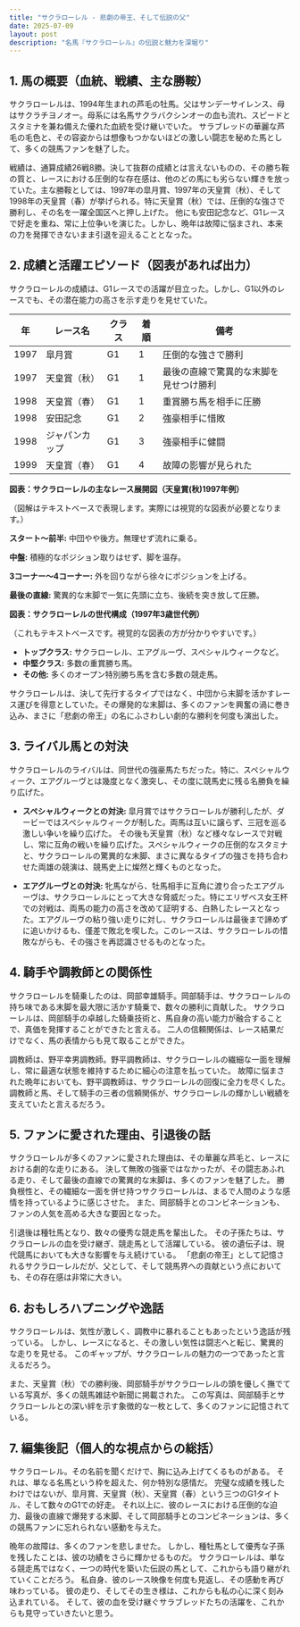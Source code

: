 ```yaml
---
title: "サクラローレル - 悲劇の帝王、そして伝説の父"
date: 2025-07-09
layout: post
description: "名馬『サクラローレル』の伝説と魅力を深堀り"
---
```


## 1. 馬の概要（血統、戦績、主な勝鞍）

サクラローレルは、1994年生まれの芦毛の牡馬。父はサンデーサイレンス、母はサクラチヨノオー。母系には名馬サクラバクシンオーの血も流れ、スピードとスタミナを兼ね備えた優れた血統を受け継いでいた。  サラブレッドの華麗な芦毛の毛色と、その容姿からは想像もつかないほどの激しい闘志を秘めた馬として、多くの競馬ファンを魅了した。

戦績は、通算成績26戦8勝。決して抜群の成績とは言えないものの、その勝ち鞍の質と、レースにおける圧倒的な存在感は、他のどの馬にも劣らない輝きを放っていた。主な勝鞍としては、1997年の皐月賞、1997年の天皇賞（秋）、そして1998年の天皇賞（春）が挙げられる。特に天皇賞（秋）では、圧倒的な強さで勝利し、その名を一躍全国区へと押し上げた。  他にも安田記念など、G1レースで好走を重ね、常に上位争いを演じた。しかし、晩年は故障に悩まされ、本来の力を発揮できないまま引退を迎えることとなった。


## 2. 成績と活躍エピソード（図表があれば出力）

サクラローレルの成績は、G1レースでの活躍が目立った。しかし、G1以外のレースでも、その潜在能力の高さを示す走りを見せていた。


| 年 | レース名             | クラス | 着順 | 備考                                    |
|---|----------------------|-------|-----|-----------------------------------------|
| 1997 | 皐月賞               | G1    | 1   | 圧倒的な強さで勝利                       |
| 1997 | 天皇賞（秋）           | G1    | 1   | 最後の直線で驚異的な末脚を見せつけ勝利 |
| 1998 | 天皇賞（春）           | G1    | 1   | 重賞勝ち馬を相手に圧勝                   |
| 1998 | 安田記念             | G1    | 2   | 強豪相手に惜敗                           |
| 1998 | ジャパンカップ         | G1    | 3   | 強豪相手に健闘                           |
| 1999 | 天皇賞（春）           | G1    | 4   | 故障の影響が見られた                    |


**図表：サクラローレルの主なレース展開図（天皇賞(秋)1997年例）**

（図解はテキストベースで表現します。実際には視覚的な図表が必要となります。）

**スタート～前半:** 中団やや後方。無理せず流れに乗る。

**中盤:** 積極的なポジション取りはせず、脚を温存。

**3コーナー～4コーナー:** 外を回りながら徐々にポジションを上げる。

**最後の直線:**  驚異的な末脚で一気に先頭に立ち、後続を突き放して圧勝。


**図表：サクラローレルの世代構成（1997年3歳世代例）**

（これもテキストベースです。視覚的な図表の方が分かりやすいです。）

* **トップクラス:** サクラローレル、エアグルーヴ、スペシャルウィークなど。
* **中堅クラス:**  多数の重賞勝ち馬。
* **その他:**  多くのオープン特別勝ち馬を含む多数の競走馬。


サクラローレルは、決して先行するタイプではなく、中団から末脚を活かすレース運びを得意としていた。その爆発的な末脚は、多くのファンを興奮の渦に巻き込み、まさに「悲劇の帝王」の名にふさわしい劇的な勝利を何度も演出した。


## 3. ライバル馬との対決

サクラローレルのライバルは、同世代の強豪馬たちだった。特に、スペシャルウィーク、エアグルーヴとは幾度となく激突し、その度に競馬史に残る名勝負を繰り広げた。

* **スペシャルウィークとの対決:**  皐月賞ではサクラローレルが勝利したが、ダービーではスペシャルウィークが制した。両馬は互いに譲らず、三冠を巡る激しい争いを繰り広げた。  その後も天皇賞（秋）など様々なレースで対戦し、常に互角の戦いを繰り広げた。スペシャルウィークの圧倒的なスタミナと、サクラローレルの驚異的な末脚、まさに異なるタイプの強さを持ち合わせた両雄の競演は、競馬史上に燦然と輝くものとなった。

* **エアグルーヴとの対決:**  牝馬ながら、牡馬相手に互角に渡り合ったエアグルーヴは、サクラローレルにとって大きな脅威だった。特にエリザベス女王杯での対戦は、両馬の能力の高さを改めて証明する、白熱したレースとなった。エアグルーヴの粘り強い走りに対し、サクラローレルは最後まで諦めずに追いかけるも、僅差で敗北を喫した。このレースは、サクラローレルの惜敗ながらも、その強さを再認識させるものとなった。


## 4. 騎手や調教師との関係性

サクラローレルを騎乗したのは、岡部幸雄騎手。岡部騎手は、サクラローレルの持ち味である末脚を最大限に活かす騎乗で、数々の勝利に貢献した。  サクラローレルは、岡部騎手の卓越した騎乗技術と、馬自身の高い能力が融合することで、真価を発揮することができたと言える。  二人の信頼関係は、レース結果だけでなく、馬の表情からも見て取ることができた。

調教師は、野平幸男調教師。野平調教師は、サクラローレルの繊細な一面を理解し、常に最適な状態を維持するために細心の注意を払っていた。  故障に悩まされた晩年においても、野平調教師は、サクラローレルの回復に全力を尽くした。  調教師と馬、そして騎手の三者の信頼関係が、サクラローレルの輝かしい戦績を支えていたと言えるだろう。


## 5. ファンに愛された理由、引退後の話

サクラローレルが多くのファンに愛された理由は、その華麗な芦毛と、レースにおける劇的な走りにある。  決して無敗の強豪ではなかったが、その闘志あふれる走り、そして最後の直線での驚異的な末脚は、多くのファンを魅了した。  勝負根性と、その繊細な一面を併せ持つサクラローレルは、まるで人間のような感情を持っているように感じさせた。  また、岡部騎手とのコンビネーションも、ファンの人気を高める大きな要因となった。

引退後は種牡馬となり、数々の優秀な競走馬を輩出した。  その子孫たちは、サクラローレルの血を受け継ぎ、競走馬として活躍している。  彼の遺伝子は、現代競馬においても大きな影響を与え続けている。  「悲劇の帝王」として記憶されるサクラローレルだが、父として、そして競馬界への貢献という点においても、その存在感は非常に大きい。


## 6. おもしろハプニングや逸話

サクラローレルは、気性が激しく、調教中に暴れることもあったという逸話が残っている。  しかし、レースになると、その激しい気性は闘志へと転じ、驚異的な走りを見せる。  このギャップが、サクラローレルの魅力の一つであったと言えるだろう。

また、天皇賞（秋）での勝利後、岡部騎手がサクラローレルの頭を優しく撫でている写真が、多くの競馬雑誌や新聞に掲載された。  この写真は、岡部騎手とサクラローレルとの深い絆を示す象徴的な一枚として、多くのファンに記憶されている。


## 7. 編集後記（個人的な視点からの総括）

サクラローレル。その名前を聞くだけで、胸に込み上げてくるものがある。  それは、単なる名馬という枠を超えた、何か特別な感情だ。  完璧な成績を残したわけではないが、皐月賞、天皇賞（秋）、天皇賞（春）という三つのG1タイトル、そして数々のG1での好走。  それ以上に、彼のレースにおける圧倒的な迫力、最後の直線で爆発する末脚、そして岡部騎手とのコンビネーションは、多くの競馬ファンに忘れられない感動を与えた。

晩年の故障は、多くのファンを悲しませた。  しかし、種牡馬として優秀な子孫を残したことは、彼の功績をさらに輝かせるものだ。  サクラローレルは、単なる競走馬ではなく、一つの時代を築いた伝説の馬として、これからも語り継がれていくことだろう。  私自身、彼のレース映像を何度も見返し、その感動を再び味わっている。  彼の走り、そしてその生き様は、これからも私の心に深く刻み込まれている。  そして、彼の血を受け継ぐサラブレッドたちの活躍を、これからも見守っていきたいと思う。
